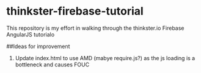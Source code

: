 thinkster-firebase-tutorial
===========================

This repository is my effort in walking through the thinkster.io Firebase AngularJS tutorialo


##Ideas for improvement

1. Update index.html to use AMD (mabye require.js?) as the js loading is a bottleneck and causes FOUC
